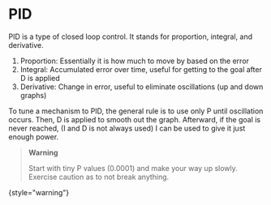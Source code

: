 # PID

PID is a type of closed loop control. It stands for proportion, integral, and derivative. 

1. Proportion: Essentially it is how much to move by based on the error
2. Integral: Accumulated error over time, useful for getting to the goal after D is applied
3. Derivative: Change in error, useful to eliminate oscillations (up and down graphs)

To tune a mechanism to PID, the general rule is to use only P until oscillation occurs. Then, D is applied to smooth out the graph.
Afterward, if the goal is never reached, (I and D is not always used) I can be used to give it just enough power.

> **Warning**
>
> Start with tiny P values (0.0001) and make your way up slowly. 
> Exercise caution as to not break anything. 
>
{style="warning"}